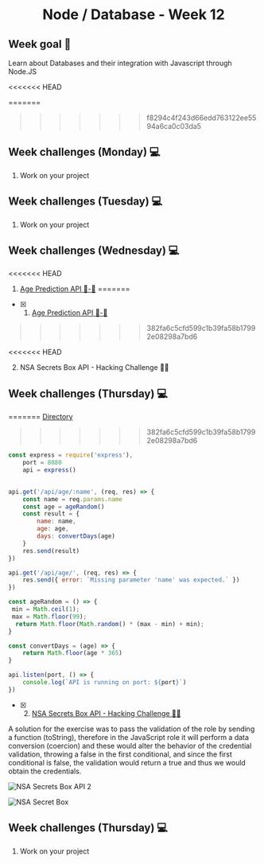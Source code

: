 <h1 align="center">Node / Database - Week 12</h1>

## Week goal 🏁

<p>Learn about Databases and their integration with Javascript through Node.JS</p>

<<<<<<< HEAD

=======
>>>>>>> f8294c4f243d66edd763122ee5594a6ca0c03da5
## Week challenges (Monday) 💻

1. Work on your project

## Week challenges (Tuesday) 💻

1. Work on your project

## Week challenges (Wednesday) 💻

<<<<<<< HEAD
1. [Age Prediction API 👶-👴](./exercises/e00/API-3.md)
=======
- [x] 1. [Age Prediction API 👶-👴](./exercises/e00/API-3.md)
>>>>>>> 382fa6c5cfd599c1b39fa58b17992e08298a7bd6

<<<<<<< HEAD

2. NSA Secrets Box API - Hacking Challenge 👨‍💻






## Week challenges (Thursday) 💻
=======
[Directory](https://github.com/JoseMiguel22/core-code-from-scratch-readme/tree/main/Directorys/API_Age_Prediction)
>>>>>>> 382fa6c5cfd599c1b39fa58b17992e08298a7bd6

```javascript
const express = require('express'),
    port = 8080
    api = express()
    

api.get('/api/age/:name', (req, res) => {
    const name = req.params.name
    const age = ageRandom()
    const result = {
        name: name,
        age: age,
        days: convertDays(age)
    }
    res.send(result)
})

api.get('/api/age/', (req, res) => {
    res.send({ error: `Missing parameter 'name' was expected.` })
})

const ageRandom = () => {
 min = Math.ceil(1);
 max = Math.floor(99);
  return Math.floor(Math.random() * (max - min) + min);
}

const convertDays = (age) => {
    return Math.floor(age * 365)
}

api.listen(port, () => {
    console.log(`API is running on port: ${port}`)
})
```
- [x] 2. [NSA Secrets Box API - Hacking Challenge 👨‍💻](./exercises/e01/API-4.md)
 
A solution for the exercise was to pass the validation of the role by sending a function (toString), therefore in the JavaScript role it will perform a data conversion (coercion) and these would alter the behavior of the credential validation, throwing a false in the first conditional, and since the first conditional is false, the validation would return a true and thus we would obtain the credentials.
 
![NSA Secrets Box API 2](https://user-images.githubusercontent.com/108826299/196017716-5c96b573-268d-422b-9e95-1a184e3974e1.png)

![NSA Secret Box](https://user-images.githubusercontent.com/108826299/196018285-079a3d2f-6f38-4ebc-a31d-52bf5d51a222.png)



## Week challenges (Thursday) 💻

1. Work on your project
